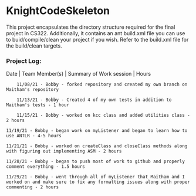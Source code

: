 # KnightCodeSkeleton

This project encapsulates the directory structure required for the final project in CS322. Additionally, it contains an ant build.xml file you can use to buid/compile/clean your project if you wish. Refer to the build.xml file for the build/clean targets.

### Project Log:

Date | Team Member(s) | Summary of Work session | Hours

		11/08/21 - Bobby - forked repository and created my own branch on Maitham's repository

		11/13/21 - Bobby - Created 4 of my own tests in addition to Maitham's tests - 1 hour

		11/15/21 - Bobby - worked on kcc class and added utilities class - 2 hours
    
    11/19/21 - Bobby - began work on myListener and began to learn how to use ANTLR - 4-5 hours
    
    11/21/21 - Bobby - worked on createClass and closeClass methods along with figuring out implementing ASM - 2 hours
    
    11/28/21 - Bobby - began to push most of work to github and properly comment everything - 1.5 hours
    
    11/29/21 - Bobby - went through all of myListener that Maitham and I worked on and make sure to fix any formatting issues along with proper commenting - 2 hours
    

		
